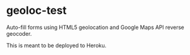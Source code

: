 geoloc-test
===========

Auto-fill forms using HTML5 geolocation and Google Maps API reverse geocoder.

This is meant to be deployed to Heroku.